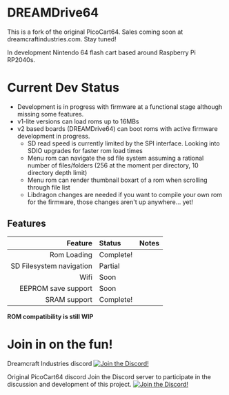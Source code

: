 # DREAMDrive64
This is a fork of the original PicoCart64. Sales coming soon at dreamcraftindustries.com. Stay tuned!

In development Nintendo 64 flash cart based around Raspberry Pi RP2040s.

# Current Dev Status
* Development is in progress with firmware at a functional stage although missing some features.
* v1-lite versions can load roms up to 16MBs
* v2 based boards (DREAMDrive64) can boot roms with active firmware development in progress. 
	* SD read speed is currently limited by the SPI interface. Looking into SDIO upgrades for faster rom load times
	* Menu rom can navigate the sd file system assuming a rational number of files/folders (256 at the moment per directory, 10 directory depth limit)
	* Menu rom can render thumbnail boxart of a rom when scrolling through file list
	* Libdragon changes are needed if you want to compile your own rom for the firmware, those changes aren't up anywhere... yet!

## Features
| Feature					| Status 	 | Notes 	|
|--------------------------:|:-----------|---------:|
| Rom Loading				| Complete!	 |			|
| SD Filesystem navigation	| Partial	 |  		|
| Wifi						| Soon		 |			|
| EEPROM save support		| Soon		 |			|
| SRAM support 				| Complete!  |			|

**ROM compatibility is still WIP**

# Join in on the fun!
Dreamcraft Industries discord
[![Join the Discord!](https://discordapp.com/api/guilds/989902502063398982/widget.png?style=banner3)](https://discord.gg/yawWMcv6tC)

Original PicoCart64 discord
Join the Discord server to participate in the discussion and development of this project.
[![Join the Discord!](https://discordapp.com/api/guilds/989902502063398982/widget.png?style=banner3)](https://discord.gg/2Gb3jWqqja)

